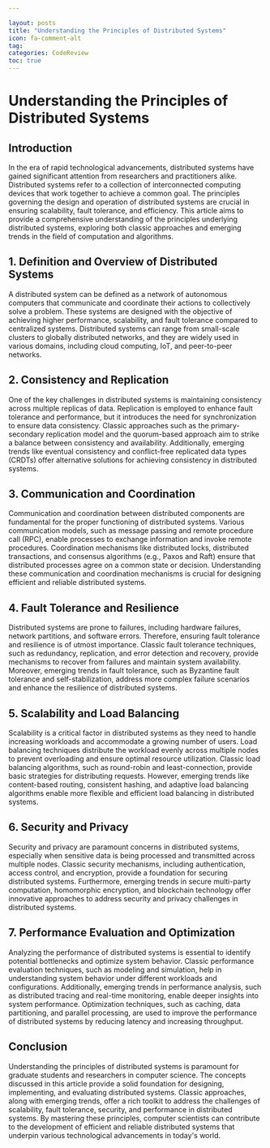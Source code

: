 ```yaml
---

layout: posts
title: "Understanding the Principles of Distributed Systems"
icon: fa-comment-alt
tag:      
categories: CodeReview
toc: true
---
```




# Understanding the Principles of Distributed Systems

## Introduction

In the era of rapid technological advancements, distributed systems have gained significant attention from researchers and practitioners alike. Distributed systems refer to a collection of interconnected computing devices that work together to achieve a common goal. The principles governing the design and operation of distributed systems are crucial in ensuring scalability, fault tolerance, and efficiency. This article aims to provide a comprehensive understanding of the principles underlying distributed systems, exploring both classic approaches and emerging trends in the field of computation and algorithms.

## 1. Definition and Overview of Distributed Systems

A distributed system can be defined as a network of autonomous computers that communicate and coordinate their actions to collectively solve a problem. These systems are designed with the objective of achieving higher performance, scalability, and fault tolerance compared to centralized systems. Distributed systems can range from small-scale clusters to globally distributed networks, and they are widely used in various domains, including cloud computing, IoT, and peer-to-peer networks.

## 2. Consistency and Replication

One of the key challenges in distributed systems is maintaining consistency across multiple replicas of data. Replication is employed to enhance fault tolerance and performance, but it introduces the need for synchronization to ensure data consistency. Classic approaches such as the primary-secondary replication model and the quorum-based approach aim to strike a balance between consistency and availability. Additionally, emerging trends like eventual consistency and conflict-free replicated data types (CRDTs) offer alternative solutions for achieving consistency in distributed systems.

## 3. Communication and Coordination

Communication and coordination between distributed components are fundamental for the proper functioning of distributed systems. Various communication models, such as message passing and remote procedure call (RPC), enable processes to exchange information and invoke remote procedures. Coordination mechanisms like distributed locks, distributed transactions, and consensus algorithms (e.g., Paxos and Raft) ensure that distributed processes agree on a common state or decision. Understanding these communication and coordination mechanisms is crucial for designing efficient and reliable distributed systems.

## 4. Fault Tolerance and Resilience

Distributed systems are prone to failures, including hardware failures, network partitions, and software errors. Therefore, ensuring fault tolerance and resilience is of utmost importance. Classic fault tolerance techniques, such as redundancy, replication, and error detection and recovery, provide mechanisms to recover from failures and maintain system availability. Moreover, emerging trends in fault tolerance, such as Byzantine fault tolerance and self-stabilization, address more complex failure scenarios and enhance the resilience of distributed systems.

## 5. Scalability and Load Balancing

Scalability is a critical factor in distributed systems as they need to handle increasing workloads and accommodate a growing number of users. Load balancing techniques distribute the workload evenly across multiple nodes to prevent overloading and ensure optimal resource utilization. Classic load balancing algorithms, such as round-robin and least-connection, provide basic strategies for distributing requests. However, emerging trends like content-based routing, consistent hashing, and adaptive load balancing algorithms enable more flexible and efficient load balancing in distributed systems.

## 6. Security and Privacy

Security and privacy are paramount concerns in distributed systems, especially when sensitive data is being processed and transmitted across multiple nodes. Classic security mechanisms, including authentication, access control, and encryption, provide a foundation for securing distributed systems. Furthermore, emerging trends in secure multi-party computation, homomorphic encryption, and blockchain technology offer innovative approaches to address security and privacy challenges in distributed systems.

## 7. Performance Evaluation and Optimization

Analyzing the performance of distributed systems is essential to identify potential bottlenecks and optimize system behavior. Classic performance evaluation techniques, such as modeling and simulation, help in understanding system behavior under different workloads and configurations. Additionally, emerging trends in performance analysis, such as distributed tracing and real-time monitoring, enable deeper insights into system performance. Optimization techniques, such as caching, data partitioning, and parallel processing, are used to improve the performance of distributed systems by reducing latency and increasing throughput.

## Conclusion

Understanding the principles of distributed systems is paramount for graduate students and researchers in computer science. The concepts discussed in this article provide a solid foundation for designing, implementing, and evaluating distributed systems. Classic approaches, along with emerging trends, offer a rich toolkit to address the challenges of scalability, fault tolerance, security, and performance in distributed systems. By mastering these principles, computer scientists can contribute to the development of efficient and reliable distributed systems that underpin various technological advancements in today's world.